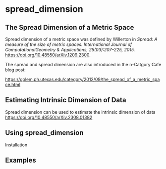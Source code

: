 # spread_dimension

## The Spread Dimension of a Metric Space

Spread dimension of a metric space was defined by Willerton in
<i>Spread: A measure of the size of metric spaces. International
Journal of ComputationalGeometry & Applications, 25(03):207–225,
2015.</i> <https://doi.org/10.48550/arXiv.1209.2300>.

The spread and spread dimension are also introduced in the n-Catgory
Cafe blog post:

<https://golem.ph.utexas.edu/category/2012/09/the_spread_of_a_metric_space.html>

## Estimating Intrinsic Dimension of Data

Spread dimension can be used to estimate the intrinsic dimension of
data <https://doi.org/10.48550/arXiv.2308.01382>

## Using spread_dimension

Installation

## Examples


